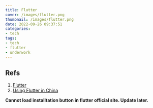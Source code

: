 ```yaml
---
title: Flutter
cover: /images/flutter.png
thumbnail: /images/flutter.png
date: 2022-09-26 09:37:51
categories:
- tech
tags:
- tech
- flutter
- underwork
---
```


## Refs
1. [Flutter](https://flutter.dev/)
2. [Using Flutter in China](https://docs.flutter.dev/community/china)
<!--more-->

**Cannot load installtation button in flutter official site. Update later.**
